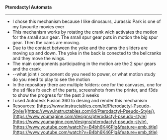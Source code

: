 **Pterodactyl Automata**
***

* I chose this mechanism because I like dinosaurs, Jurassic Park is one of my favourite movies ever</br>
* This mechanism works by rotating the crank wich activates the motion for the small spur gear. The small spur gear puts in motion the big spur gear. Then the cams are moving. 
* Due to the contact between the yoke and the cams the sliders are moving up and down. The yoke in the back is conected to the bellcranks and they move the wings.</br>
* The main components participating in the motion are the 2 spur gears and the crank</br>
* --what joint / component do you need to power, or what motion study do you need to play to see the motion</br>
* In the repository there are multiple folders: one for the canvases, one for the stl files fo each of the parts, screenshots from the printer, and f3ds to show the progress for the past 3 weeks</br>
* I used Autodesk Fusion 360 to desing and render this mechanism</br>
* Resources: [https://www.instructables.com/id/Pterodactyl-Pseudo-Style/](https://www.instructables.com/id/Pterodactyl-Pseudo-Style/), [https://www.youmagine.com/designs/pterodactyl-pseudo-style](https://www.youmagine.com/designs/pterodactyl-pseudo-style), [https://www.youtube.com/watch?v=B4bh6K46Plg&feature=emb_title](https://www.youtube.com/watch?v=B4bh6K46Plg&feature=emb_title)</br>

